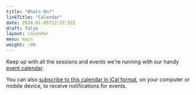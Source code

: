 ```yaml
---
title: "Whats On?"
linkTitle: "Calendar"
date: 2024-01-05T12:52:52Z
draft: false
layout: calendar
menu: main
weight: -90
---
```


Keep up with all the sessions and events we're running with our handy [event calendar][calendar-link].
<!--more-->
You can also
[subscribe to this calendar in iCal format][ical], on your computer or mobile device, to receive notifications for
events.

[calendar-link]: <https://calendar.google.com/calendar/embed?src=5955a671a649ec9c634613d83e6b7063e5c41a54aea0a54ac6174dd9aea58b50%40group.calendar.google.com&ctz=UTC>
[ical]: <https://calendar.google.com/calendar/ical/5955a671a649ec9c634613d83e6b7063e5c41a54aea0a54ac6174dd9aea58b50%40group.calendar.google.com/public/basic.ics>
